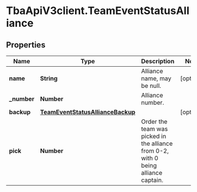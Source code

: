 # TbaApiV3client.TeamEventStatusAlliance

## Properties

Name | Type | Description | Notes
------------ | ------------- | ------------- | -------------
**name** | **String** | Alliance name, may be null. | [optional] 
**_number** | **Number** | Alliance number. | 
**backup** | [**TeamEventStatusAllianceBackup**](TeamEventStatusAllianceBackup.md) |  | [optional] 
**pick** | **Number** | Order the team was picked in the alliance from 0-2, with 0 being alliance captain. | 



